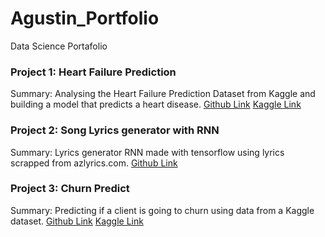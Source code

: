 # Agustin_Portfolio
Data Science Portafolio

### Project 1: Heart Failure Prediction
  Summary: Analysing the Heart Failure Prediction Dataset from Kaggle and building a model that predicts a heart disease.
  [Github Link](https://github.com/Lemonpi3/Heart-disease/blob/main/heartfailure.ipynb)
  [Kaggle Link](https://www.kaggle.com/agustinlehmann/heart-failure-predictor)
  
### Project 2: Song Lyrics generator with RNN 
  Summary: Lyrics generator RNN made with tensorflow using lyrics scrapped from azlyrics.com.
  [Github Link](https://github.com/Lemonpi3/Lyrics-Generator)
  
### Project 3: Churn Predict
  Summary: Predicting if a client is going to churn using data from a Kaggle dataset.
  [Github Link](https://github.com/Lemonpi3/Churn-predict)
  [Kaggle Link](https://www.kaggle.com/agustinlehmann/churn-preddict?scriptVersionId=82541841)
